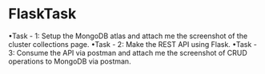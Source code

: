 # FlaskTask

•Task - 1: Setup the MongoDB atlas and attach me the screenshot of the cluster collections page.
•Task - 2: Make the REST API using Flask.
•Task - 3: Consume the API via postman and attach me the screenshot of CRUD operations to MongoDB via postman.
